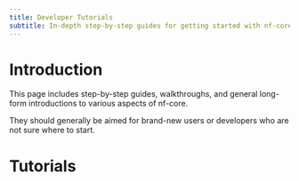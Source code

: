 ```yaml
---
title: Developer Tutorials
subtitle: In-depth step-by-step guides for getting started with nf-core
---
```


# Introduction

This page includes step-by-step guides, walkthroughs, and general long-form introductions to various aspects of nf-core.

They should generally be aimed for brand-new users or developers who are not sure where to start.

# Tutorials